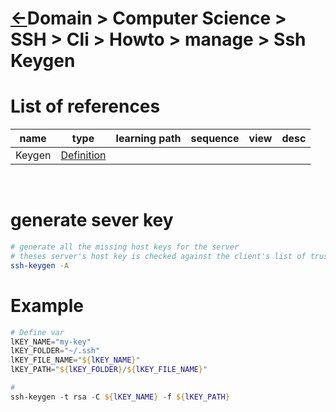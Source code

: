 <head><link rel="stylesheet" href="../../../md.css"/><script src="../../../md.js"></script></head>

[//]: #(Reference)
[Repo_Readme]:    ../list/cli_list.md
[Keygen_Whatis]:   ../whatis/keygen_whatis.md

# [&larr;][Repo_Readme]Domain > Computer Science > SSH > Cli > Howto > manage > Ssh Keygen
# List of references
|name|type|learning path|sequence|view|desc|
|-|-|-|-|-|-|
|Keygen|[Definition][Keygen_Whatis]|
<br>



# generate sever key
```bash
# generate all the missing host keys for the server
# theses server's host key is checked against the client's list of trusted host keys (known_hosts)
ssh-keygen -A
```
# Example
```powershell
# Define var
lKEY_NAME="my-key"
lKEY_FOLDER="~/.ssh"
lKEY_FILE_NAME="${lKEY_NAME}"
lKEY_PATH="${lKEY_FOLDER}/${lKEY_FILE_NAME}"

#
ssh-keygen -t rsa -C ${lKEY_NAME} -f ${lKEY_PATH}
```